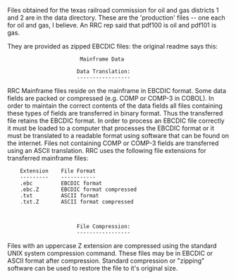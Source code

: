 Files obtained for the texas railroad commission for oil and gas districts 1 and 2 are in the data directory. These are the 'production' files -- one each for oil and gas, I believe. An RRC rep said that pdf100 is oil and pdf101 is gas. 

They are provided as zipped EBCDIC files: the original readme says this:


                           Mainframe Data

                          Data Translation:
                          -----------------
 RRC Mainframe files reside on the mainframe in EBCDIC format.  Some
 data fields are packed or compressed (e.g. COMP or COMP-3 in COBOL).
 In order to maintain the correct contents of the data fields all
 files containing these types of fields are transferred in binary
 format.  Thus the transferred file retains the EBCDIC format.  In
 order to process an EBCDIC file correctly it must be loaded to a
 computer that processes the EBCDIC format or it must be translated to
 a readable format using software that can be found on the internet.
 Files not containing COMP or COMP-3 fields are transferred using an
 ASCII translation.  RRC uses the following file extensions for
 transferred mainframe files:

        Extension    File Format
        ---------    -----------
        .ebc         EBCDIC format
        .ebc.Z       EBCDIC format compressed
        .txt         ASCII format
        .txt.Z       ASCII format compressed



                          File Compression:
                          -----------------
 Files with an uppercase Z extension are compressed using the standard
 UNIX system compression command.  These files may be in EBCDIC or
 ASCII format after compression.  Standard compression or "zipping"
 software can be used to restore the file to it's original size.